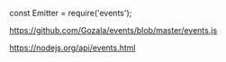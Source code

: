 

const Emitter = require('events');

https://github.com/Gozala/events/blob/master/events.js

https://nodejs.org/api/events.html
